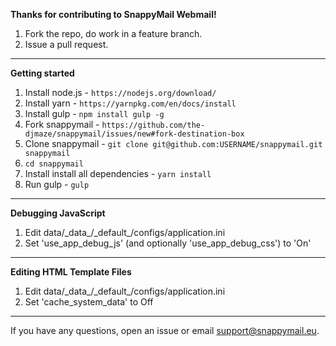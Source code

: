 **Thanks for contributing to SnappyMail Webmail!**

1. Fork the repo, do work in a feature branch.
2. Issue a pull request.

---

**Getting started**

1. Install node.js - `https://nodejs.org/download/`
2. Install yarn - `https://yarnpkg.com/en/docs/install`
3. Install gulp - `npm install gulp -g`
4. Fork snappymail - `https://github.com/the-djmaze/snappymail/issues/new#fork-destination-box`
5. Clone snappymail - `git clone git@github.com:USERNAME/snappymail.git snappymail`
6. `cd snappymail`
7. Install install all dependencies - `yarn install`
8. Run gulp - `gulp`

---

**Debugging JavaScript**

1. Edit data/\_data_/\_default_/configs/application.ini
2. Set 'use_app_debug_js' (and optionally 'use_app_debug_css') to 'On'

---

**Editing HTML Template Files**

1. Edit data/\_data_/\_default_/configs/application.ini
2. Set 'cache_system_data' to Off

---

If you have any questions, open an issue or email support@snappymail.eu.
